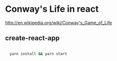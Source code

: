 # Conway's Life in react

http://en.wikipedia.org/wiki/Conway's_Game_of_Life

## create-react-app

```bash

  yarn install && yarn start

```
